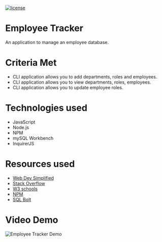 [![license](https://img.shields.io/github/license/DAVFoundation/captain-n3m0.svg?style=flat-square)](https://github.com/DAVFoundation/captain-n3m0/blob/master/LICENSE)

# Employee Tracker

An application to manage an employee database.

# Criteria Met

- CLI application allows you to add departments, roles and employees.
- CLI application allows you to view departments, roles, employees.
- CLI application allows you to update employee roles.

# Technologies used

- JavaScript
- Node.js
- NPM
- mySQL Workbench
- InquirerJS

# Resources used

- [Web Dev Simplified](https://www.youtube.com/channel/UCFbNIlppjAuEX4znoulh0Cw)
- [Stack Overflow](https://stackoverflow.com/)
- [W3 schools](https://www.w3schools.com/)
- [NPM](https://www.npmjs.com/)
- [SQL Bolt](https://sqlbolt.com/)

# Video Demo

![Employee Tracker Demo](https://i.imgur.com/LUVKI4A.gif)

